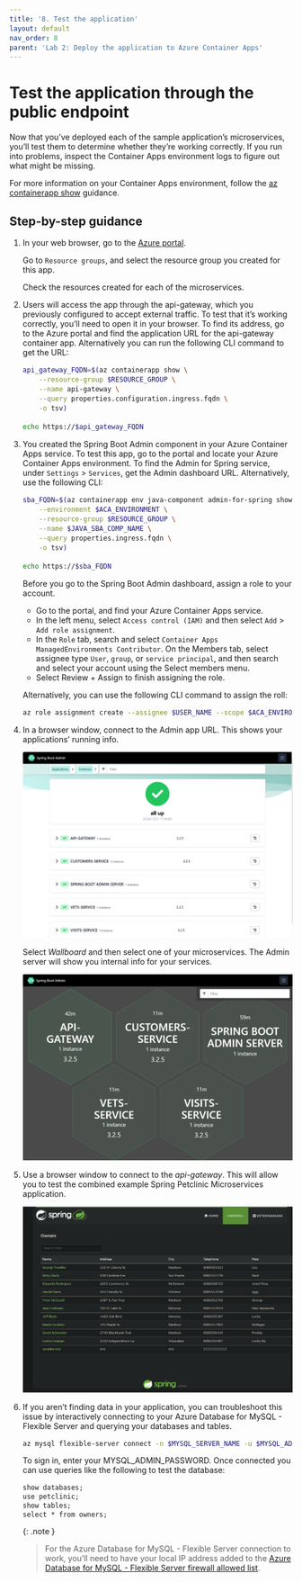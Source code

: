 ```yaml
---
title: '8. Test the application'  
layout: default  
nav_order: 8  
parent: 'Lab 2: Deploy the application to Azure Container Apps'
---
```


# Test the application through the public endpoint

Now that you’ve deployed each of the sample application’s microservices, you’ll test them to determine whether they’re working correctly. If you run into problems, inspect the Container Apps environment logs to figure out what might be missing.

For more information on your Container Apps environment, follow the [az containerapp show](https://learn.microsoft.com/cli/azure/containerapp?view=azure-cli-latest#az-containerapp-show) guidance.

## Step-by-step guidance

1.  In your web browser, go to the [Azure portal](http://portal.azure.com/).

    Go to `Resource groups`, and select the resource group you created for this app.

    Check the resources created for each of the microservices.

1.  Users will access the app through the api-gateway, which you previously configured to accept external traffic. To test that it’s working correctly, you’ll need to open it in your browser. To find its address, go to the Azure portal and find the application URL for the api-gateway container app. Alternatively you can run the following CLI command to get the URL:

    ```bash
    api_gateway_FQDN=$(az containerapp show \
        --resource-group $RESOURCE_GROUP \
        --name api-gateway \
        --query properties.configuration.ingress.fqdn \
        -o tsv)

    echo https://$api_gateway_FQDN
    ```

1.  You created the Spring Boot Admin component in your Azure Container Apps service. To test this app, go to the portal and locate your Azure Container Apps environment. To find the Admin for Spring service, under `Settings` \> `Services`, get the Admin dashboard URL. Alternatively, use the following CLI:

    ```bash
    sba_FQDN=$(az containerapp env java-component admin-for-spring show \
        --environment $ACA_ENVIRONMENT \
        --resource-group $RESOURCE_GROUP \
        --name $JAVA_SBA_COMP_NAME \
        --query properties.ingress.fqdn \
        -o tsv)

    echo https://$sba_FQDN
    ```

    Before you go to the Spring Boot Admin dashboard, assign a role to your account.

    - Go to the portal, and find your Azure Container Apps service.
    - In the left menu, select `Access control (IAM)` and then select `Add` \> `Add role assignment`.
    - In the `Role` tab, search and select `Container Apps ManagedEnvironments Contributor`. On the Members tab, select assignee type `User`, `group`, or `service principal`, and then search and select your account using the Select members menu.
    - Select Review + Assign to finish assigning the role.

    Alternatively, you can use the following CLI command to assign the roll:

    ```bash
    az role assignment create --assignee $USER_NAME --scope $ACA_ENVIRONMENT_ID --role 'Container Apps ManagedEnvironments Contributor'
    ```

1.  In a browser window, connect to the Admin app URL. This shows your applications’ running info.

    ![adminserver_applications](../../images/adminserver_applications.png)

    Select _Wallboard_ and then select one of your microservices. The Admin server will show you internal info for your services.

    ![adminserver_wallboard](../../images/adminserver_wallboard.png)

1.  Use a browser window to connect to the _api-gateway_. This will allow you to test the combined example Spring Petclinic Microservices application.

    ![petclinic_app](../../images/petclinic_app.png)

1.  If you aren’t finding data in your application, you can troubleshoot this issue by interactively connecting to your Azure Database for MySQL - Flexible Server and querying your databases and tables.

    ```bash
    az mysql flexible-server connect -n $MYSQL_SERVER_NAME -u $MYSQL_ADMIN_USERNAME --interactive
    ```

    To sign in, enter your MYSQL_ADMIN_PASSWORD. Once connected you can use queries like the following to test the database:

    ```text
    show databases;
    use petclinic;
    show tables;
    select * from owners;
    ```

    {: .note }
    > For the Azure Database for MySQL - Flexible Server connection to work, you’ll need to have your local IP address added to the [Azure Database for MySQL - Flexible Server firewall allowed list](https://learn.microsoft.com/azure/mysql/flexible-server/how-to-manage-firewall-portal).

